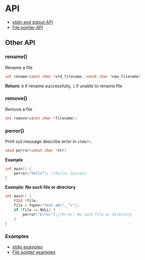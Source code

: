 # API

* [stdin and stdout API](stdin%20and%20stdout.md)
* [File pointer API](File%20pointer%20API.md)

## Other API

### rename()

Rename a file

```c
int rename(const char *old_filename, const char *new_filename)
```

**Return**: ``0`` if rename successfully, ``1`` if unable to rename file

### remove()

Remove a file

```c
int remove(const char *filename);
```

### perror()

Print out message describe error in ``stderr``.

```c
void perror(const char *str)
```

**Example**

```c
int main() {
	perror("hello"); //hello: Success
}
```

**Example: No such file or directory**

```c
int main() {
	FILE *file;
	file = fopen("text.abc", "r");
	if (file == NULL) {
		perror("Error");//Error: No such file or directory
	}
}
```

### Examples

* [stdio examples](stdio%20examples.md)
* [File pointer examples](File%20pointer%20examples.md)